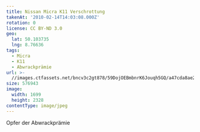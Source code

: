 ```yaml
---
title: Nissan Micra K11 Verschrottung
takenAt: '2010-02-14T14:03:08.000Z'
rotation: 0
license: CC BY-ND 3.0
geo:
  lat: 50.103735
  lng: 8.76636
tags:
  - Micra
  - K11
  - Abwrackprämie
url: >-
  //images.ctfassets.net/bncv3c2gt878/59DojOEBmbnrK6Jouqh5GQ/a47cda8ae2ecb6af154ad24f6e0bd904/nissan-micra-k11-verschrottung_4355644267_o
size: 576943
image:
  width: 1699
  height: 2328
contentType: image/jpeg
---
```


Opfer der Abwrackprämie